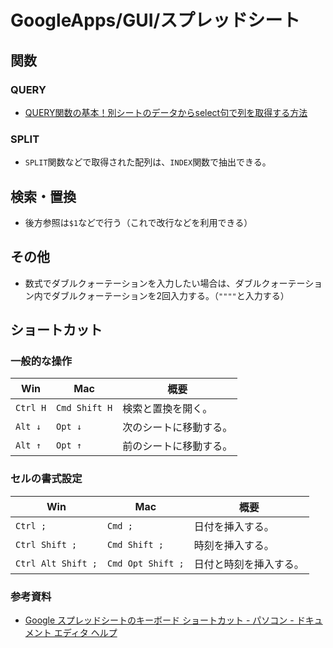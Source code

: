 # GoogleApps/GUI/スプレッドシート

## 関数

### QUERY

- [QUERY関数の基本！別シートのデータからselect句で列を取得する方法](https://tonari-it.com/spreadsheet-query-select/)

### SPLIT

- `SPLIT`関数などで取得された配列は、`INDEX`関数で抽出できる。

## 検索・置換

- 後方参照は`$1`などで行う（これで改行などを利用できる）

## その他

- 数式でダブルクォーテーションを入力したい場合は、ダブルクォーテーション内でダブルクォーテーションを2回入力する。（`""""`と入力する）

## ショートカット

### 一般的な操作

| Win      | Mac           | 概要          |
|----------|---------------|-------------|
| `Ctrl H` | `Cmd Shift H` | 検索と置換を開く。   |
| `Alt ↓`  | `Opt ↓`       | 次のシートに移動する。 |
| `Alt ↑`  | `Opt ↑`       | 前のシートに移動する。 |

### セルの書式設定

| Win                | Mac               | 概要          |
|--------------------|-------------------|-------------|
| `Ctrl ;`           | `Cmd ;`           | 日付を挿入する。    |
| `Ctrl Shift ;`     | `Cmd Shift ;`     | 時刻を挿入する。    |
| `Ctrl Alt Shift ;` | `Cmd Opt Shift ;` | 日付と時刻を挿入する。 |

### 参考資料

- [Google スプレッドシートのキーボード ショートカット - パソコン - ドキュメント エディタ ヘルプ](https://support.google.com/docs/answer/181110?hl=ja&co=GENIE.Platform%3DDesktop)
